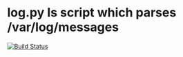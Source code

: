 # log.py Is script which parses /var/log/messages

[![Build Status](https://travis-ci.org/diiegg/log.svg?branch=master)](https://travis-ci.org/diiegg/log)
